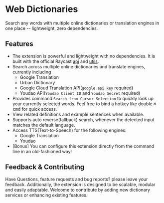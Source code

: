 # Web Dictionaries

Search any words with multiple online dictionaries or translation engines in one place -- lightweight, zero dependencies.

## Features

- The extension is powerful and lightweight with no dependencies. It is built with the official Raycast [api](https://www.npmjs.com/package/@raycast/api) and [utils](https://www.npmjs.com/package/@raycast/utils).
- Search across multiple online dictionaries and translate engines, currently including
  - Google Translation
  - Urban Dictionary
  - Google Cloud Translation API(`google api key` required)
  - Youdao API(`Youdao Client ID` and `Youdao Secret` required)
- Provides command `Search from Cursor Selection` to quickly look up your currently selected words. Feel free to bind a hotkey like double <kbd>⌘ cmd</kbd> for quick access.
- View related definitions and example sentences when available.
- Supports auto reverse(fallback) search, whenever the detected input matches the default language.
- Access TTS(Text-to-Speech) for the following engines:
  - Google Translation
  - Youdao
- [Bonus] You can configure this extension directly from the command line in an old-fashioned way!

## Feedback & Contributing

Have Questions, feature requests and bug reports? please leave your feedback.
Additionally, the extension is designed to be scalable, modular and easily adaptable. Welcome to contribute by adding new dictionary services or enhancing existing features.
